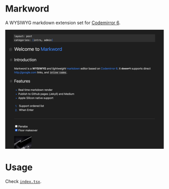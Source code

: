 # Markword

A WYSIWYG markdown extension set for [Codemirror 6](https://codemirror.net/).

![Demo](demo.png)

# Usage

Check [`index.tsx`](https://github.com/fuermosi777/markword/blob/master/src/index.tsx).
